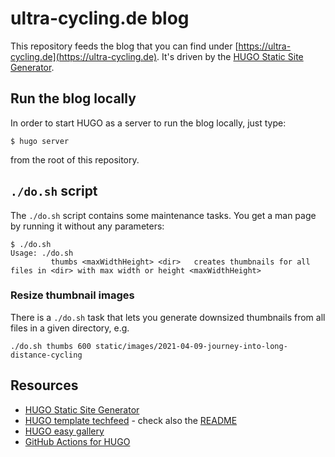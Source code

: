 # ultra-cycling.de blog

This repository feeds the blog that you can find under [https://ultra-cycling.de](https://ultra-cycling.de). It's driven by the [HUGO Static Site Generator](https://gohugo.io/).

## Run the blog locally

In order to start HUGO as a server to run the blog locally, just type:

```shell
$ hugo server
```

from the root of this repository.

## `./do.sh` script

The `./do.sh` script contains some maintenance tasks. You get a man page by running it without any parameters:

```text
$ ./do.sh
Usage: ./do.sh
         thumbs <maxWidthHeight> <dir>   creates thumbnails for all files in <dir> with max width or height <maxWidthHeight>
```

### Resize thumbnail images

There is a `./do.sh` task that lets you generate downsized thumbnails from all files in a given directory, e.g.

```shell
./do.sh thumbs 600 static/images/2021-04-09-journey-into-long-distance-cycling
```

## Resources

* [HUGO Static Site Generator](https://gohugo.io/)
* [HUGO template techfeed](https://docs.gethugothemes.com/techfeed) - check also the [README](themes/techfeed-hugo/README.md)
* [HUGO easy gallery](https://github.com/liwenyip/hugo-easy-gallery)
* [GitHub Actions for HUGO](https://ruddra.com/hugo-deploy-static-page-using-github-actions/)
